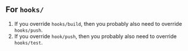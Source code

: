 ## For `hooks/`

 1. If you override `hooks/build`, then you probably also need to override `hooks/push`.
 2. If you override `hook/push`, then you probably also need to override `hooks/test`.
